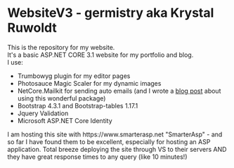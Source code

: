 # WebsiteV3 - germistry aka Krystal Ruwoldt

This is the repository for my website. <br/>
It's a basic ASP.NET CORE 3.1 website for my portfolio and blog. </br>
I use:
<ul>
  <li>
    Trumbowyg plugin for my editor pages 
  </li>
  <li>
    Photosauce Magic Scaler for my dynamic images 
  </li>
  <li>
    NetCore.Mailkit for sending auto emails (and I wrote a <a href="#">blog post</a> about using this wonderful package)
  </li>
  <li>
    Bootstrap 4.3.1 and Bootstrap-tables 1.17.1
  </li>
  <li>
    Jquery Validation  
  </li>  
  <li>
    Microsoft ASP.NET Core Identity 
  </li>
</ul>
I am hosting this site with https://www.smarterasp.net "SmarterAsp" - and so far I have found them to be excellent, especially for hosting an ASP application. Total breeze deploying the site through VS to their servers AND they have great response times to any query (like 10 minutes!)
